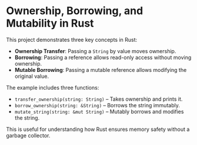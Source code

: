 # Ownership, Borrowing, and Mutability in Rust

This project demonstrates three key concepts in Rust:

- **Ownership Transfer**: Passing a `String` by value moves ownership.
- **Borrowing**: Passing a reference allows read-only access without moving ownership.
- **Mutable Borrowing**: Passing a mutable reference allows modifying the original value.

The example includes three functions:

- `transfer_ownership(string: String)` – Takes ownership and prints it.
- `borrow_ownership(string: &String)` – Borrows the string immutably.
- `mutate_string(string: &mut String)` – Mutably borrows and modifies the string.

This is useful for understanding how Rust ensures memory safety without a garbage collector.
